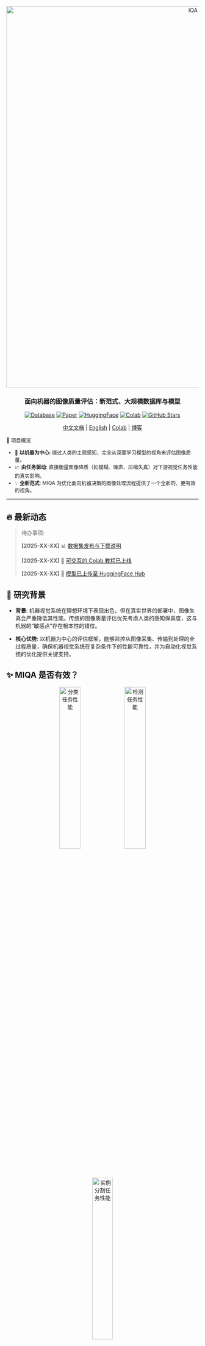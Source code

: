 <div align="center">
  <img src="./assets/logo1.png" alt="IQA Logo" width="1000"/>
  
  <h3><strong>面向机器的图像质量评估：新范式、大规模数据库与模型
</strong></h3> 

  [![Database](https://img.shields.io/badge/数据库-可访问-green?style=flat-square)](https://github.com/XiaoqiWang/MIQD-2.5M)
  [![Paper](https://img.shields.io/badge/arXiv-论文-red?style=flat-square)](https://arxiv.org/abs/2508.19850)
  [![HuggingFace](https://img.shields.io/badge/🤗-HuggingFace-yellow?style=flat-square)](https://huggingface.co/)
  [![Colab](https://img.shields.io/badge/Colab-教程-blue?style=flat-square)](link-to-colab)
  [![GitHub Stars](https://img.shields.io/github/stars/XiaoqiWang/MIQA?style=social)](https://github.com/XiaoqiWang/MIQA)
  
[中文文档](README_CN.md) | [English](README.md) | [Colab](colab-link) | [博客](blog-link)
</div>
<div style="font-size: 13px;">
🎯 项目概览

- 🤖 **以机器为中心**: 绕过人类的主观感知，完全从深度学习模型的视角来评估图像质量。
- 📈 **由任务驱动**: 直接衡量图像降质（如模糊、噪声、压缩失真）对下游视觉任务性能的真实影响。
- 💡 **全新范式**: MIQA 为优化面向机器决策的图像处理流程提供了一个全新的、更有效的视角。
</div>

---

## 🔥 **最新动态**
> 待办事项:
> 
> **[2025-XX-XX]** 📊 [数据集发布与下载说明](link-to-dataset)
>
> **[2025-XX-XX]** 📖 [可交互的 Colab 教程已上线](colab-link)
>
> **[2025-XX-XX]** 🤗 [模型已上传至 HuggingFace Hub](huggingface-link)


## 🔬 研究背景
- **背景**: 机器视觉系统在理想环境下表现出色，但在真实世界的部署中，图像失真会严重降低其性能。传统的图像质量评估优先考虑人类的感知保真度，这与机器的“敏感点”存在根本性的错位。

- **核心优势**: 以机器为中心的评估框架，能够监控从图像采集、传输到处理的全过程质量，确保机器视觉系统在复杂条件下的性能可靠性，并为自动化视觉系统的优化提供关键支持。


## ✨ MIQA 是否有效？
<div align="center">
  <img src="./assets/cls_ratio.png" alt="分类任务性能" width="33%"/>
  <img src="./assets/det_ratio_ap75.png" alt="检测任务性能" width="33%"/>
  <img src="./assets/ins_ratio_ap75.png" alt="实例分割任务性能" width="33%"/>
  <p><em>使用 MIQA 分数过滤低质量图像后，各项任务的性能均得到提升</em></p>
</div>

<details>
<summary> 🗝️ 核心结论</summary>

我们的研究结果清晰地证明了 MIQA 在三个代表性的计算机视觉任务（图像分类、目标检测和实例分割）上的有效性。

该框架能够持续准确地识别出那些会降低模型性能的图像。通过滤除这些有害样本，MIQA 直接提升了下游任务的最终成果，并证明了“以机器为中心”方法的普适价值。这使得质量评估从一个被动的度量标准，转变为一个主动的性能保障工具，保护下游模型免受真实世界中不可预测的图像质量影响，确保其在关键时刻的稳健表现。
</details>

---
## 🛠️ 安装指南

#### 第 1 步: 安装核心依赖

首先，您需要安装两个必要的库：**mmcv** 和 **mmsegmentation**。
<details>
<summary> 安装 mmcv 和 mmsegmentation</summary>

*   若要安装最新版本的 **mmsegmentation**，请遵循其官方安装指南：
    [MMsegmentation 安装指南](https://mmsegmentation.readthedocs.io/en/main/get_started.html)

*   您也可以根据自己的 CUDA 和 PyTorch 版本，安装特定版本的 **mmsegmentation**。版本兼容性详情请参考：
    [MMCV 安装指南](https://mmcv.readthedocs.io/zh_CN/latest/get_started/installation.html)

</details>

#### 第 2 步: 处理 CUDA 版本兼容性问题

如果您的 CUDA 版本较高（例如 12.7 或更高），可能会遇到与 **mmcv** 的版本不匹配问题。此时，您需要安装一个兼容的 **mmcv** 版本。
<details>
<summary> 安装一个兼容的 mmcv 版本</summary>

例如，您可以通过以下命令卸载现有版本并安装一个兼容的新版本：

```bash
pip uninstall mmcv mmcv-full -y
mim install "mmcv>=2.0.0rc4,<2.2.0"  # 注意：此处版本号仅为示例，请根据您的 CUDA 和 PyTorch 环境选择最合适的版本。
```
</details>

#### 第 3 步: 安装其他所需库

```bash
pip install -r requirements.txt
```

## 📦 模型权重

我们提供了一系列预训练模型权重供您下载。

---

## 📦 模型权重与性能
 
| 方法 | 图像分类 (SRCC/PLCC) | 目标检测 (SRCC/PLCC) | 实例分割 (SRCC/PLCC) |下载 |
|:----------------| :---: | :---: | :---: |:---: |
| ResNet-18 | `0.5131 / 0.5427` | `0.7541 / 0.7734` | `0.7582 / 0.7790` |[**下载**](YOUR_MODEL_LINK) |
| ResNet-50 | `0.5581 / 0.5797` | `0.7743 / 0.7925` | `0.7729 / 0.7933` |[**下载**](YOUR_MODEL_LINK) |
| EfficientNet-b1 | `0.5901 / 0.6130` | `0.7766 / 0.7950` | `0.7808 / 0.7999` |[**下载**](YOUR_MODEL_LINK) |
| EfficientNet-b5 | `0.6330 / 0.6440` | `0.7866 / 0.8041` | `0.7899 / 0.8074` |[**下载**](YOUR_MODEL_LINK) |
| ViT-small | `0.5998 / 0.6161` | `0.7992 / 0.8142` | `0.7968 / 0.8139` |[**下载**](YOUR_MODEL_LINK) |
| **RA-MIQA** | **`0.7003 / 0.6989`** | **`0.8125 / 0.8264`** | **`0.8188 / 0.8340`** |[**下载**](YOUR_MODEL_LINK) |

模型会在首次使用时自动下载：

```python
from machine_iqa import MIQAModel

# 通过指定方法名称来初始化 MIQA 模型
model = MIQAModel('ra-miqa')  # 模型将被自动下载
```

## 🚀 快速上手

### 评估单张图像

```python
from machine_iqa import MIQAModel
import cv2

# 加载模型
model = MIQAModel('ra-miqa')

# 读取并评估图像
image = cv2.imread('path/to/image.jpg')
quality_score = model.assess(image)
print(f"图像质量得分: {quality_score:.3f}")
```

<details>
<summary>📸 示例结果</summary>

| 图像 | 质量分数 | 预测结果 |
|-------|---------------|------------|
| ![Demo 1](assets/demo1.jpg) | 0.892 | 高质量 |
| ![Demo 2](assets/demo2.jpg) | 0.634 | 中等质量 |
| ![Demo 3](assets/demo3.jpg) | 0.298 | 低质量 |

</details>

### 批量处理图像

```python
from machine_iqa import batch_assess
import glob

# 处理整个目录的图像
image_paths = glob.glob('dataset/*.jpg')
scores = batch_assess(image_paths, model_name='ra-miqa')

for path, score in zip(image_paths, scores):
    print(f"{path}: {score:.3f}")
```

### 评估视频质量

```python
from machine_iqa import VideoMIQA

# 初始化视频评估器
video_iqa = VideoMIQA('ra-miqa')

# 处理视频文件
results = video_iqa.assess_video('path/to/video.mp4')
print(f"视频帧的质量分布: {results['mean_score']:.3f}")
```

<details>
<summary>🎥 视频评估示例</summary>

视频处理结果示例：
- **逐帧分析**: 获取每一帧的质量分数
- **时序一致性**: 观察质量随时间的变化
- **关键洞察**: 识别视频中质量下降的关键节点

</details>

### 实时摄像头评估

```python
from machine_iqa import RealTimeIQA
import cv2

# 初始化实时评估器 (建议使用轻量级模型以保证速度)
rt_iqa = RealTimeIQA('ra-miqa')  

# 启动摄像头
cap = cv2.VideoCapture(0)

while True:
    ret, frame = cap.read()
    if not ret:
        break
    
    # 评估当前帧的质量
    score = rt_iqa.assess_frame(frame)
    
    # 在画面上显示结果
    cv2.putText(frame, f'Quality: {score:.3f}', (10, 30), 
                cv2.FONT_HERSHEY_SIMPLEX, 1, (0, 255, 0), 2)
    cv2.imshow('Real-time IQA', frame)
    
    # 按 'q' 键退出
    if cv2.waitKey(1) & 0xFF == ord('q'):
        break

cap.release()
cv2.destroyAllWindows()
```

## 🏃 训练与评估

### 模型训练

```bash
# 基础训练
python train.py --config configs/iqa_base.yaml --data_path /path/to/dataset

# 使用自定义参数进行高级训练
python train.py \
    --config configs/iqa_large.yaml \
    --data_path /path/to/dataset \
    --batch_size 32 \
    --learning_rate 1e-4 \
    --epochs 100 \
    --gpu_ids 0,1
```

### 在标准基准上进行评估

```bash
# 在测试集上评估
python evaluate.py --model_path checkpoints/best_model.pth --test_data /path/to/test

# 跨数据集评估
python evaluate.py --model_path checkpoints/best_model.pth --datasets miqa_cls
```

## 📈 基准测试

<details>
<summary>表 1: 基于综合性能的基准测试</summary>

<table>
<thead>
<tr>
<th rowspan="2" style="text-align: center;">类别</th>
<th rowspan="2" style="text-align: left;">方法</th>
<th colspan="4" style="text-align: center;">图像分类</th>
<th colspan="4" style="text-align: center;">目标检测</th>
<th colspan="4" style="text-align: center;">实例分割</th>
</tr>
<tr>
<th style="text-align: center;">SRCC ↑</th>
<th style="text-align: center;">PLCC ↑</th>
<th style="text-align: center;">KRCC ↑</th>
<th style="text-align: center;">RMSE ↓</th>
<th style="text-align: center;">SRCC ↑</th>
<th style="text-align: center;">PLCC ↑</th>
<th style="text-align: center;">KRCC ↑</th>
<th style="text-align: center;">RMSE ↓</th>
<th style="text-align: center;">SRCC ↑</th>
<th style="text-align: center;">PLCC ↑</th>
<th style="text-align: center;">KRCC ↑</th>
<th style="text-align: center;">RMSE ↓</th>
</tr>
</thead>
<tbody>
<tr>
<td rowspan="7" style="text-align: center; vertical-align: middle;"><strong>基于人类视觉 (HVS-based)</strong></td>
<td style="text-align: left;">PSNR</td>
<td style="text-align: center;">0.2388</td>
<td style="text-align: center;">0.2292</td>
<td style="text-align: center;">0.1661</td>
<td style="text-align: center;">0.2928</td>
<td style="text-align: center;">0.3176</td>
<td style="text-align: center;">0.3456</td>
<td style="text-align: center;">0.2148</td>
<td style="text-align: center;">0.2660</td>
<td style="text-align: center;">0.3242</td>
<td style="text-align: center;">0.3530</td>
<td style="text-align: center;">0.2196</td>
<td style="text-align: center;">0.2553</td>
</tr>
<tr>
<td style="text-align: left;">SSIM</td>
<td style="text-align: center;">0.3027</td>
<td style="text-align: center;">0.2956</td>
<td style="text-align: center;">0.2119</td>
<td style="text-align: center;">0.2874</td>
<td style="text-align: center;">0.4390</td>
<td style="text-align: center;">0.4505</td>
<td style="text-align: center;">0.3011</td>
<td style="text-align: center;">0.2531</td>
<td style="text-align: center;">0.4391</td>
<td style="text-align: center;">0.4512</td>
<td style="text-align: center;">0.3011</td>
<td style="text-align: center;">0.2435</td>
</tr>
<tr>
<td style="text-align: left;">VSI</td>
<td style="text-align: center;">0.3592</td>
<td style="text-align: center;">0.3520</td>
<td style="text-align: center;">0.2520</td>
<td style="text-align: center;">0.2816</td>
<td style="text-align: center;">0.4874</td>
<td style="text-align: center;">0.4940</td>
<td style="text-align: center;">0.3355</td>
<td style="text-align: center;">0.2465</td>
<td style="text-align: center;">0.4919</td>
<td style="text-align: center;">0.4985</td>
<td style="text-align: center;">0.3392</td>
<td style="text-align: center;">0.2365</td>
</tr>
<tr>
<td style="text-align: left;">LPIPS</td>
<td style="text-align: center;">0.3214</td>
<td style="text-align: center;">0.3280</td>
<td style="text-align: center;">0.2258</td>
<td style="text-align: center;">0.2842</td>
<td style="text-align: center;">0.5264</td>
<td style="text-align: center;"><strong>0.5376</strong></td>
<td style="text-align: center;"><strong>0.3697</strong></td>
<td style="text-align: center;"><strong>0.2390</strong></td>
<td style="text-align: center;">0.5342</td>
<td style="text-align: center;"><strong>0.5453</strong></td>
<td style="text-align: center;"><strong>0.3754</strong></td>
<td style="text-align: center;"><strong>0.2287</strong></td>
</tr>
<tr>
<td style="text-align: left;">DISTS</td>
<td style="text-align: center;"><strong>0.3878</strong></td>
<td style="text-align: center;"><strong>0.3804</strong></td>
<td style="text-align: center;"><strong>0.2724</strong></td>
<td style="text-align: center;"><strong>0.2782</strong></td>
<td style="text-align: center;"><strong>0.5266</strong></td>
<td style="text-align: center;">0.5352</td>
<td style="text-align: center;">0.3659</td>
<td style="text-align: center;">0.2395</td>
<td style="text-align: center;"><strong>0.5363</strong></td>
<td style="text-align: center;">0.5450</td>
<td style="text-align: center;">0.3738</td>
<td style="text-align: center;">0.2288</td>
</tr>
<tr>
<td style="text-align: left;">HyperIQA</td>
<td style="text-align: center;">0.2496</td>
<td style="text-align: center;">0.2279</td>
<td style="text-align: center;">0.1741</td>
<td style="text-align: center;">0.2929</td>
<td style="text-align: center;">0.4462</td>
<td style="text-align: center;">0.4463</td>
<td style="text-align: center;">0.3031</td>
<td style="text-align: center;">0.2537</td>
<td style="text-align: center;">0.4456</td>
<td style="text-align: center;">0.4518</td>
<td style="text-align: center;">0.3031</td>
<td style="text-align: center;">0.2434</td>
</tr>
<tr>
<td style="text-align: left;">MANIQA</td>
<td style="text-align: center;">0.3403</td>
<td style="text-align: center;">0.3255</td>
<td style="text-align: center;">0.2387</td>
<td style="text-align: center;">0.2844</td>
<td style="text-align: center;">0.4574</td>
<td style="text-align: center;">0.4617</td>
<td style="text-align: center;">0.3124</td>
<td style="text-align: center;">0.2515</td>
<td style="text-align: center;">0.4636</td>
<td style="text-align: center;">0.4680</td>
<td style="text-align: center;">0.3176</td>
<td style="text-align: center;">0.2411</td>
</tr>
<tr>

</tr>
<tr>
<td rowspan="6" style="text-align: center; vertical-align: middle;"><strong>基于机器 (Machine-based)</strong></td>
<td style="text-align: left;">ResNet-18</td>
<td style="text-align: center;">0.5131</td>
<td style="text-align: center;">0.5427</td>
<td style="text-align: center;">0.3715</td>
<td style="text-align: center;">0.2527</td>
<td style="text-align: center;">0.7541</td>
<td style="text-align: center;">0.7734</td>
<td style="text-align: center;">0.5625</td>
<td style="text-align: center;">0.1797</td>
<td style="text-align: center;">0.7582</td>
<td style="text-align: center;">0.7790</td>
<td style="text-align: center;">0.5674</td>
<td style="text-align: center;">0.1711</td>
</tr>
<tr>
<td style="text-align: left;">ResNet-50</td>
<td style="text-align: center;">0.5581</td>
<td style="text-align: center;">0.5797</td>
<td style="text-align: center;">0.4062</td>
<td style="text-align: center;">0.2451</td>
<td style="text-align: center;">0.7743</td>
<td style="text-align: center;">0.7925</td>
<td style="text-align: center;">0.5824</td>
<td style="text-align: center;">0.1729</td>
<td style="text-align: center;">0.7729</td>
<td style="text-align: center;">0.7933</td>
<td style="text-align: center;">0.5826</td>
<td style="text-align: center;">0.1661</td>
</tr>
<tr>
<td style="text-align: left;">EfficientNet-b1</td>
<td style="text-align: center;">0.5901</td>
<td style="text-align: center;">0.6130</td>
<td style="text-align: center;">0.4320</td>
<td style="text-align: center;">0.2377</td>
<td style="text-align: center;">0.7766</td>
<td style="text-align: center;">0.7950</td>
<td style="text-align: center;">0.5859</td>
<td style="text-align: center;">0.1720</td>
<td style="text-align: center;">0.7808</td>
<td style="text-align: center;">0.7999</td>
<td style="text-align: center;">0.5918</td>
<td style="text-align: center;">0.1637</td>
</tr>
<tr>
<td style="text-align: left;">EfficientNet-b5</td>
<td style="text-align: center;">0.6330</td>
<td style="text-align: center;">0.6440</td>
<td style="text-align: center;">0.4680</td>
<td style="text-align: center;">0.2301</td>
<td style="text-align: center;">0.7866</td>
<td style="text-align: center;">0.8041</td>
<td style="text-align: center;">0.5971</td>
<td style="text-align: center;">0.1685</td>
<td style="text-align: center;">0.7899</td>
<td style="text-align: center;">0.8074</td>
<td style="text-align: center;">0.6013</td>
<td style="text-align: center;">0.1610</td>
</tr>
<tr>
<td style="text-align: left;">ViT-small</td>
<td style="text-align: center;">0.5998</td>
<td style="text-align: center;">0.6161</td>
<td style="text-align: center;">0.4407</td>
<td style="text-align: center;">0.2370</td>
<td style="text-align: center;">0.7992</td>
<td style="text-align: center;">0.8142</td>
<td style="text-align: center;">0.6099</td>
<td style="text-align: center;">0.1646</td>
<td style="text-align: center;">0.7968</td>
<td style="text-align: center;">0.8139</td>
<td style="text-align: center;">0.6083</td>
<td style="text-align: center;">0.1585</td>
</tr>
<tr style="background-color: #f0f8ff;">
<td style="text-align: left;"><strong>RA-MIQA (Ours)</strong></td>
<td style="text-align: center;"><strong>0.7003</strong></td>
<td style="text-align: center;"><strong>0.6989</strong></td>
<td style="text-align: center;"><strong>0.5255</strong></td>
<td style="text-align: center;"><strong>0.2152</strong></td>
<td style="text-align: center;"><strong>0.8125</strong></td>
<td style="text-align: center;"><strong>0.8264</strong></td>
<td style="text-align: center;"><strong>0.6263</strong></td>
<td style="text-align: center;"><strong>0.1596</strong></td>
<td style="text-align: center;"><strong>0.8188</strong></td>
<td style="text-align: center;"><strong>0.8340</strong></td>
<td style="text-align: center;"><strong>0.6333</strong></td>
<td style="text-align: center;"><strong>0.1505</strong></td>
</tr>
</tbody>
</table>

</details>

<details>
<summary>表 2: 一致性与准确性得分基准测试</summary>
<table>
<thead>
<tr>
<th rowspan="3" style="text-align: center; vertical-align: middle;">方法</th>
<th colspan="6" style="text-align: center;">图像分类</th>
<th colspan="6" style="text-align: center;">目标检测</th>
<th colspan="6" style="text-align: center;">实例分割</th>
</tr>
<tr>
<th colspan="3" style="text-align: center;">准确性得分</th>
<th colspan="3" style="text-align: center;">一致性得分</th>
<th colspan="3" style="text-align: center;">准确性得分</th>
<th colspan="3" style="text-align: center;">一致性得分</th>
<th colspan="3" style="text-align: center;">准确性得分</th>
<th colspan="3" style="text-align: center;">一致性得分</th>
</tr>
<tr>
<th style="text-align: center;">SRCC ↑</th>
<th style="text-align: center;">PLCC ↑</th>
<th style="text-align: center;">RMSE ↓</th>
<th style="text-align: center;">SRCC ↑</th>
<th style="text-align: center;">PLCC ↑</th>
<th style="text-align: center;">RMSE ↓</th>
<th style="text-align: center;">SRCC ↑</th>
<th style="text-align: center;">PLCC ↑</th>
<th style="text-align: center;">RMSE ↓</th>
<th style="text-align: center;">SRCC ↑</th>
<th style="text-align: center;">PLCC ↑</th>
<th style="text-align: center;">RMSE ↓</th>
<th style="text-align: center;">SRCC ↑</th>
<th style="text-align: center;">PLCC ↑</th>
<th style="text-align: center;">RMSE ↓</th>
<th style="text-align: center;">SRCC ↑</th>
<th style="text-align: center;">PLCC ↑</th>
<th style="text-align: center;">RMSE ↓</th>
</tr>
</thead>
<tbody>
<tr><td colspan="19" style="font-weight: bold; text-align: left; padding-top: 8px; padding-bottom: 4px; border-bottom: 1px solid #ddd;"><em>基于人类视觉 (HVS-based)</em></td></tr>
<tr>
<td style="text-align: left;">PSNR</td>
<td style="text-align: center;">0.2034</td>
<td style="text-align: center;">0.1620</td>
<td style="text-align: center;">0.3541</td>
<td style="text-align: center;">0.2927</td>
<td style="text-align: center;">0.2812</td>
<td style="text-align: center;">0.2692</td>
<td style="text-align: center;">0.2234</td>
<td style="text-align: center;">0.2449</td>
<td style="text-align: center;">0.2747</td>
<td style="text-align: center;">0.3712</td>
<td style="text-align: center;">0.3933</td>
<td style="text-align: center;">0.2839</td>
<td style="text-align: center;">0.2182</td>
<td style="text-align: center;">0.2398</td>
<td style="text-align: center;">0.2616</td>
<td style="text-align: center;">0.3796</td>
<td style="text-align: center;">0.4061</td>
<td style="text-align: center;">0.2770</td>
</tr>
<tr>
<td style="text-align: left;">SSIM</td>
<td style="text-align: center;">0.2529</td>
<td style="text-align: center;">0.2101</td>
<td style="text-align: center;">0.3509</td>
<td style="text-align: center;">0.3740</td>
<td style="text-align: center;">0.3663</td>
<td style="text-align: center;">0.2610</td>
<td style="text-align: center;">0.3434</td>
<td style="text-align: center;">0.3419</td>
<td style="text-align: center;">0.2662</td>
<td style="text-align: center;">0.5128</td>
<td style="text-align: center;">0.5130</td>
<td style="text-align: center;">0.2651</td>
<td style="text-align: center;">0.3271</td>
<td style="text-align: center;">0.3284</td>
<td style="text-align: center;">0.2545</td>
<td style="text-align: center;">0.5174</td>
<td style="text-align: center;">0.5204</td>
<td style="text-align: center;">0.2589</td>
</tr>
<tr>
<td style="text-align: left;">VSI</td>
<td style="text-align: center;">0.3020</td>
<td style="text-align: center;">0.2515</td>
<td style="text-align: center;">0.3473</td>
<td style="text-align: center;">0.4392</td>
<td style="text-align: center;">0.4336</td>
<td style="text-align: center;">0.2528</td>
<td style="text-align: center;">0.3799</td>
<td style="text-align: center;">0.3685</td>
<td style="text-align: center;">0.2634</td>
<td style="text-align: center;">0.5700</td>
<td style="text-align: center;">0.5571</td>
<td style="text-align: center;">0.2565</td>
<td style="text-align: center;">0.3703</td>
<td style="text-align: center;">0.3645</td>
<td style="text-align: center;">0.2509</td>
<td style="text-align: center;">0.5757</td>
<td style="text-align: center;">0.5749</td>
<td style="text-align: center;">0.2481</td>
</tr>
<tr>
<td style="text-align: left;">LPIPS</td>
<td style="text-align: center;">0.2680</td>
<td style="text-align: center;">0.2355</td>
<td style="text-align: center;">0.3488</td>
<td style="text-align: center;">0.3927</td>
<td style="text-align: center;">0.4032</td>
<td style="text-align: center;">0.2567</td>
<td style="text-align: center;">0.4064</td>
<td style="text-align: center;">0.3987</td>
<td style="text-align: center;">0.2598</td>
<td style="text-align: center;"><strong>0.6196</strong></td>
<td style="text-align: center;"><strong>0.6232</strong></td>
<td style="text-align: center;"><strong>0.2415</strong></td>
<td style="text-align: center;">0.3972</td>
<td style="text-align: center;">0.3941</td>
<td style="text-align: center;">0.2476</td>
<td style="text-align: center;"><strong>0.6300</strong></td>
<td style="text-align: center;"><strong>0.6344</strong></td>
<td style="text-align: center;"><strong>0.2344</strong></td>
</tr>
<tr>
<td style="text-align: left;">DISTS</td>
<td style="text-align: center;"><strong>0.3291</strong></td>
<td style="text-align: center;"><strong>0.2768</strong></td>
<td style="text-align: center;"><strong>0.3448</strong></td>
<td style="text-align: center;"><strong>0.4683</strong></td>
<td style="text-align: center;"><strong>0.4628</strong></td>
<td style="text-align: center;"><strong>0.2487</strong></td>
<td style="text-align: center;"><strong>0.4089</strong></td>
<td style="text-align: center;"><strong>0.3999</strong></td>
<td style="text-align: center;"><strong>0.2597</strong></td>
<td style="text-align: center;">0.6174</td>
<td style="text-align: center;">0.6178</td>
<td style="text-align: center;">0.2429</td>
<td style="text-align: center;"><strong>0.4069</strong></td>
<td style="text-align: center;"><strong>0.4012</strong></td>
<td style="text-align: center;"><strong>0.2468</strong></td>
<td style="text-align: center;">0.6255</td>
<td style="text-align: center;">0.6270</td>
<td style="text-align: center;">0.2362</td>
</tr>
<tr>
<td style="text-align: left;">HyperIQA</td>
<td style="text-align: center;">0.2100</td>
<td style="text-align: center;">0.1649</td>
<td style="text-align: center;">0.3540</td>
<td style="text-align: center;">0.2966</td>
<td style="text-align: center;">0.2777</td>
<td style="text-align: center;">0.2695</td>
<td style="text-align: center;">0.3646</td>
<td style="text-align: center;">0.3545</td>
<td style="text-align: center;">0.2649</td>
<td style="text-align: center;">0.5009</td>
<td style="text-align: center;">0.4943</td>
<td style="text-align: center;">0.2684</td>
<td style="text-align: center;">0.3486</td>
<td style="text-align: center;">0.3442</td>
<td style="text-align: center;">0.2530</td>
<td style="text-align: center;">0.5056</td>
<td style="text-align: center;">0.4995</td>
<td style="text-align: center;">0.2626</td>
</tr>
<tr>
<td style="text-align: left;">MANIQA</td>
<td style="text-align: center;">0.2924</td>
<td style="text-align: center;">0.2435</td>
<td style="text-align: center;">0.3481</td>
<td style="text-align: center;">0.3963</td>
<td style="text-align: center;">0.3870</td>
<td style="text-align: center;">0.2587</td>
<td style="text-align: center;">0.3839</td>
<td style="text-align: center;">0.3823</td>
<td style="text-align: center;">0.2618</td>
<td style="text-align: center;">0.4991</td>
<td style="text-align: center;">0.4975</td>
<td style="text-align: center;">0.2679</td>
<td style="text-align: center;">0.3755</td>
<td style="text-align: center;">0.3749</td>
<td style="text-align: center;">0.2498</td>
<td style="text-align: center;">0.5096</td>
<td style="text-align: center;">0.5098</td>
<td style="text-align: center;">0.2608</td>
</tr>
<tr><td colspan="19" style="font-weight: bold; text-align: left; padding-top: 8px; padding-bottom: 4px; border-bottom: 1px solid #ddd;"><em>基于机器 (Machine-based)</em></td></tr>
<tr>
<td style="text-align: left;">ResNet-50</td>
<td style="text-align: center;">0.4734</td>
<td style="text-align: center;">0.4411</td>
<td style="text-align: center;">0.3221</td>
<td style="text-align: center;">0.5989</td>
<td style="text-align: center;">0.6551</td>
<td style="text-align: center;">0.2119</td>
<td style="text-align: center;">0.6955</td>
<td style="text-align: center;">0.6898</td>
<td style="text-align: center;">0.2051</td>
<td style="text-align: center;">0.8252</td>
<td style="text-align: center;">0.8457</td>
<td style="text-align: center;">0.1648</td>
<td style="text-align: center;">0.6863</td>
<td style="text-align: center;">0.6847</td>
<td style="text-align: center;">0.1964</td>
<td style="text-align: center;">0.8320</td>
<td style="text-align: center;">0.8480</td>
<td style="text-align: center;">0.1607</td>
</tr>
<tr>
<td style="text-align: left;">EfficientNet-b5</td>
<td style="text-align: center;">0.5586</td>
<td style="text-align: center;">0.5149</td>
<td style="text-align: center;">0.3076</td>
<td style="text-align: center;">0.6774</td>
<td style="text-align: center;">0.7168</td>
<td style="text-align: center;">0.1956</td>
<td style="text-align: center;">0.7042</td>
<td style="text-align: center;">0.6991</td>
<td style="text-align: center;">0.2026</td>
<td style="text-align: center;">0.8353</td>
<td style="text-align: center;">0.8530</td>
<td style="text-align: center;">0.1612</td>
<td style="text-align: center;">0.6933</td>
<td style="text-align: center;">0.6949</td>
<td style="text-align: center;">0.1938</td>
<td style="text-align: center;">0.8419</td>
<td style="text-align: center;">0.8564</td>
<td style="text-align: center;">0.1565</td>
</tr>
<tr>
<td style="text-align: left;">ViT-small</td>
<td style="text-align: center;">0.5788</td>
<td style="text-align: center;">0.5197</td>
<td style="text-align: center;">0.3066</td>
<td style="text-align: center;">0.6798</td>
<td style="text-align: center;">0.7189</td>
<td style="text-align: center;">0.1950</td>
<td style="text-align: center;">0.7121</td>
<td style="text-align: center;">0.7052</td>
<td style="text-align: center;">0.2008</td>
<td style="text-align: center;">0.8459</td>
<td style="text-align: center;">0.8620</td>
<td style="text-align: center;">0.1566</td>
<td style="text-align: center;">0.7168</td>
<td style="text-align: center;">0.7146</td>
<td style="text-align: center;">0.1885</td>
<td style="text-align: center;">0.8487</td>
<td style="text-align: center;">0.8616</td>
<td style="text-align: center;">0.1539</td>
</tr>
<tr style="background-color: #f0f8ff;">
<td style="text-align: left;"><strong>RA-MIQA</strong></td>
<td style="text-align: center;"><strong>0.6573</strong></td>
<td style="text-align: center;"><strong>0.5823</strong></td>
<td style="text-align: center;"><strong>0.2917</strong></td>
<td style="text-align: center;"><strong>0.7707</strong></td>
<td style="text-align: center;"><strong>0.7866</strong></td>
<td style="text-align: center;"><strong>0.1732</strong></td>
<td style="text-align: center;"><strong>0.7448</strong></td>
<td style="text-align: center;"><strong>0.7370</strong></td>
<td style="text-align: center;"><strong>0.1915</strong></td>
<td style="text-align: center;"><strong>0.8526</strong></td>
<td style="text-align: center;"><strong>0.8692</strong></td>
<td style="text-align: center;"><strong>0.1527</strong></td>
<td style="text-align: center;"><strong>0.7363</strong></td>
<td style="text-align: center;"><strong>0.7327</strong></td>
<td style="text-align: center;"><strong>0.1834</strong></td>
<td style="text-align: center;"><strong>0.8632</strong></td>
<td style="text-align: center;"><strong>0.8756</strong></td>
<td style="text-align: center;"><strong>0.1464</strong></td>
</tr>
</tbody>
</table>
</details> 


## 📚 引用

如果本研究对您的工作有所帮助，请考虑引用我们的论文：

```bibtex
@article{wang2025miqa,
  title={Image Quality Assessment for Machines: Paradigm, Large-scale Database, and Models},
  author={Wang, Xiaoqi and Zhang, Yun and Lin, Weisi},
  journal={arXiv preprint arXiv:2508.19850},
  year={2025}
}
```

## 🤝 贡献指南 （待办事项）

我们非常欢迎来自社区的贡献！如果您有兴趣改进 MIQA，请查阅我们的 [贡献指南](CONTRIBUTING.md) 以了解提交错误报告、功能请求和代码合并请求（Pull Request）的详细流程。

<details>
<summary>开发环境配置</summary>
请按照以下步骤配置您的本地开发环境：

1.  **克隆本仓库：**
    ```bash
    git clone https://github.com/XiaoqiWang/MIQA.git
    cd MIQA
    ```

2.  **以可编辑模式安装依赖：**
    此命令会安装项目本身以及开发所需的额外依赖（如测试工具）。
    ```bash
    pip install -e ".[dev]"
    ```

3.  **设置 pre-commit 钩子：**
    这能确保您提交的代码自动符合我们的代码风格规范。
    ```bash
    pre-commit install
    ```

### 运行测试

我们使用 `pytest` 进行测试。您可以运行测试套件以确保您的更改没有破坏现有功能。

1.  **运行所有测试：**
    ```bash
    pytest tests/
    ```

2.  **运行测试并生成覆盖率报告：**
    要检查您的测试覆盖了多少代码，请运行：
    ```bash
    python -m pytest tests/ --cov=miqa # 请将 `miqa` 替换为您项目源码包的实际名称。
    ```
    
</details> 

## 📧 联系我们

- **项目维护者**: [Xiaoqi Wang](mailto:wangxq79@mail2.sysu.edu.cn)
- **问题反馈**: 请通过 [GitHub Issues](https://github.com/XiaoqiWang/MIQA/issues) 提交错误报告和功能建议。

---
**⭐ 如果这个项目对您有帮助，请点亮 Star！😊**

*最后更新于: [09/26/2025]*